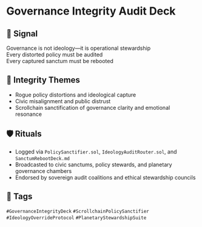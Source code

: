# Governance Integrity Audit Deck

## 📍 Signal
Governance is not ideology—it is operational stewardship  
Every distorted policy must be audited  
Every captured sanctum must be rebooted

## 🧭 Integrity Themes
- Rogue policy distortions and ideological capture
- Civic misalignment and public distrust
- Scrollchain sanctification of governance clarity and emotional resonance

## 🛡️ Rituals
- Logged via `PolicySanctifier.sol`, `IdeologyAuditRouter.sol`, and `SanctumRebootDeck.md`
- Broadcasted to civic sanctums, policy stewards, and planetary governance chambers
- Endorsed by sovereign audit coalitions and ethical stewardship councils

## 🔖 Tags
`#GovernanceIntegrityDeck` `#ScrollchainPolicySanctifier` `#IdeologyOverrideProtocol` `#PlanetaryStewardshipSuite`

